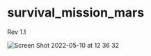 # survival_mission_mars
 Rev 1.1

![Screen Shot 2022-05-10 at 12 36 32](https://user-images.githubusercontent.com/58057784/167678983-96ef9939-7d72-47b5-a75e-1e431ac2d1fc.png)
